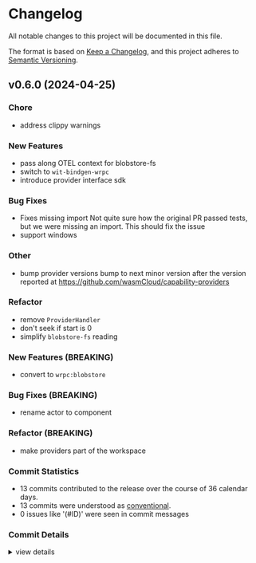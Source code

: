 # Changelog

All notable changes to this project will be documented in this file.

The format is based on [Keep a Changelog](https://keepachangelog.com/en/1.0.0/),
and this project adheres to [Semantic Versioning](https://semver.org/spec/v2.0.0.html).

## v0.6.0 (2024-04-25)

### Chore

 - <csr-id-5957fce86a928c7398370547d0f43c9498185441/> address clippy warnings

### New Features

 - <csr-id-6d4ad85067c5d6c59895b2721dbb363747c130bd/> pass along OTEL context for blobstore-fs
 - <csr-id-322f471f9a8154224a50ec33517c9f5b1716d2d5/> switch to `wit-bindgen-wrpc`
 - <csr-id-a84492d15d154a272de33680f6338379fc036a3a/> introduce provider interface sdk

### Bug Fixes

 - <csr-id-c32159a870d3b36a412be2e2904f44f4c42e1e2a/> Fixes missing import
   Not quite sure how the original PR passed tests, but we were missing an
   import. This should fix the issue
 - <csr-id-92051dfd897f26e91a3cdd71bcb3cc58ef55fab8/> support windows

### Other

 - <csr-id-f032a962c6f1c5e1988fb65fd62ad4bc89dd1e54/> bump provider versions
   bump to next minor version after the version reported at
   https://github.com/wasmCloud/capability-providers

### Refactor

 - <csr-id-8082135282f66b5d56fe6d14bb5ce6dc510d4b63/> remove `ProviderHandler`
 - <csr-id-8ef4d158b7c263a1741da06d66e30ed787b22144/> don't seek if start is 0
 - <csr-id-4ce65d0e76d6d918a586fc984c87ab50cf5fa695/> simplify `blobstore-fs` reading

### New Features (BREAKING)

 - <csr-id-91874e9f4bf2b37b895a4654250203144e12815c/> convert to `wrpc:blobstore`

### Bug Fixes (BREAKING)

 - <csr-id-903955009340190283c813fa225bae514fb15c03/> rename actor to component

### Refactor (BREAKING)

 - <csr-id-005b7073e6896f68aa64348fef44ae69305acaf7/> make providers part of the workspace

### Commit Statistics

<csr-read-only-do-not-edit/>

 - 13 commits contributed to the release over the course of 36 calendar days.
 - 13 commits were understood as [conventional](https://www.conventionalcommits.org).
 - 0 issues like '(#ID)' were seen in commit messages

### Commit Details

<csr-read-only-do-not-edit/>

<details><summary>view details</summary>

 * **Uncategorized**
    - Pass along OTEL context for blobstore-fs ([`6d4ad85`](https://github.com/wasmCloud/wasmCloud/commit/6d4ad85067c5d6c59895b2721dbb363747c130bd))
    - Address clippy warnings ([`5957fce`](https://github.com/wasmCloud/wasmCloud/commit/5957fce86a928c7398370547d0f43c9498185441))
    - Rename actor to component ([`9039550`](https://github.com/wasmCloud/wasmCloud/commit/903955009340190283c813fa225bae514fb15c03))
    - Switch to `wit-bindgen-wrpc` ([`322f471`](https://github.com/wasmCloud/wasmCloud/commit/322f471f9a8154224a50ec33517c9f5b1716d2d5))
    - Remove `ProviderHandler` ([`8082135`](https://github.com/wasmCloud/wasmCloud/commit/8082135282f66b5d56fe6d14bb5ce6dc510d4b63))
    - Introduce provider interface sdk ([`a84492d`](https://github.com/wasmCloud/wasmCloud/commit/a84492d15d154a272de33680f6338379fc036a3a))
    - Fixes missing import ([`c32159a`](https://github.com/wasmCloud/wasmCloud/commit/c32159a870d3b36a412be2e2904f44f4c42e1e2a))
    - Don't seek if start is 0 ([`8ef4d15`](https://github.com/wasmCloud/wasmCloud/commit/8ef4d158b7c263a1741da06d66e30ed787b22144))
    - Simplify `blobstore-fs` reading ([`4ce65d0`](https://github.com/wasmCloud/wasmCloud/commit/4ce65d0e76d6d918a586fc984c87ab50cf5fa695))
    - Convert to `wrpc:blobstore` ([`91874e9`](https://github.com/wasmCloud/wasmCloud/commit/91874e9f4bf2b37b895a4654250203144e12815c))
    - Bump provider versions ([`f032a96`](https://github.com/wasmCloud/wasmCloud/commit/f032a962c6f1c5e1988fb65fd62ad4bc89dd1e54))
    - Support windows ([`92051df`](https://github.com/wasmCloud/wasmCloud/commit/92051dfd897f26e91a3cdd71bcb3cc58ef55fab8))
    - Make providers part of the workspace ([`005b707`](https://github.com/wasmCloud/wasmCloud/commit/005b7073e6896f68aa64348fef44ae69305acaf7))
</details>

